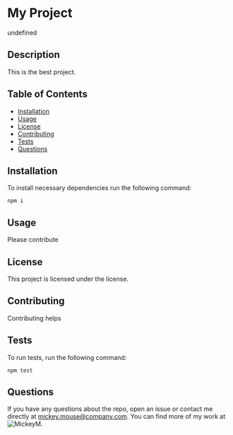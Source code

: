 # My Project
  undefined
  ## Description
  This is the best project.
  ## Table of Contents
  * [Installation](#installation)
  * [Usage](#usage)
  * [License](#License)
  * [Contributing](#contributing)
  * [Tests](#tests)
  * [Questions](#Questions)
  ## Installation
  
  To install necessary dependencies run the following command:
  ```
  npm i
  ```
  ## Usage
  Please contribute
  ## License
  This project is licensed under the  license.
  ## Contributing
  Contributing helps
  ## Tests
  To run tests, run the following command:
  ```
  npm test
  ```
  ## Questions
  If you have any questions about the repo, open an issue or contact me directly at mickey.mouse@company.com. You can find more of my work
  at ![MickeyM](https://github.com/MickeyM).
